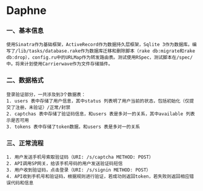Daphne
======

### 一、基本信息

    使用Sinatra作为基础框架，ActiveRecord作为数据持久层框架，Sqlite 3作为数据库。编写了/lib/tasks/database.rake作为数据库迁移和删除脚本（rake db:migrate和rake db:drop），config.ru中的URLMap作为转发路由表。测试使用RSpec，测试脚本在/spec/中。将来计划使用Carrierwave作为文件存储插件。

### 二、数据格式

    登录验证部分，一共涉及到3个数据表：
    1. users 表中存储了用户信息，其中status 列表明了用户当前的状态，包括初始化（仅提交了注册，未验证）/正常/封禁
    2. captchas 表中存储了验证码信息，和users 表是多对一的关系，其中available 列表示是否可用
    3. tokens 表中存储了token数据，和users 表是多对一的关系

### 三、正常流程

    1. 用户发送手机号索取验证码（URI: /s/captcha METHOD: POST）
    2. API调用SP网关，给该手机号码的用户发送验证码短信
    3. 用户收到验证码，点击登录（URI: /s/signin METHOD: POST）
    4. API收到手机号和验证码，根据规则进行验证，若成功则返回token，若失败则返回相应错误代码和信息
